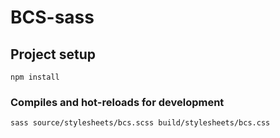 # BCS-sass

## Project setup
```
npm install
```

### Compiles and hot-reloads for development
```
sass source/stylesheets/bcs.scss build/stylesheets/bcs.css

```

